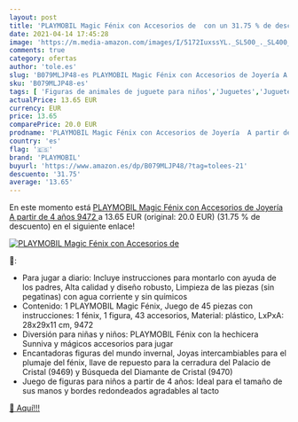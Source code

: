 ```yaml
---
layout: post
title: 'PLAYMOBIL Magic Fénix con Accesorios de  con un 31.75 % de descuento'
date: 2021-04-14 17:45:28
image: 'https://m.media-amazon.com/images/I/5172IuxssYL._SL500_._SL400_.jpg'
comments: true
category: ofertas
author: 'tole.es'
slug: 'B079MLJP48-es PLAYMOBIL Magic Fénix con Accesorios de Joyería A partir...'
sku: 'B079MLJP48-es'
tags: [ 'Figuras de animales de juguete para niños','Juguetes','Juguetes y juegos','Muñecos y figuras','Playsets de figuras de juguete para niños','playmobil', ]
actualPrice: 13.65 EUR
currency: EUR
price: 13.65
comparePrice: 20.0 EUR
prodname: 'PLAYMOBIL Magic Fénix con Accesorios de Joyería  A partir de 4 años  9472 '
country: 'es'
flag: '🇪🇸'
brand: 'PLAYMOBIL'
buyurl: 'https://www.amazon.es/dp/B079MLJP48/?tag=tolees-21'
descuento: '31.75'
average: '13.65'
---
```


En este momento está [PLAYMOBIL Magic Fénix con Accesorios de Joyería  A partir de 4 años  9472 ](https://www.amazon.es/dp/B079MLJP48/?tag=tolees-21) a 13.65 EUR (original: 20.0 EUR) (31.75 %  de descuento) en el siguiente enlace!

[![PLAYMOBIL Magic Fénix con Accesorios de ](https://m.media-amazon.com/images/I/5172IuxssYL._SL500_._SL400_.jpg)](https://www.amazon.es/dp/B079MLJP48/?tag=tolees-21)

🔎:

- Para jugar a diario: Incluye instrucciones para montarlo con ayuda de los padres, Alta calidad y diseño robusto, Limpieza de las piezas (sin pegatinas) con agua corriente y sin químicos
- Contenido: 1 PLAYMOBIL Magic Fénix, Juego de 45 piezas con instrucciones: 1 fénix, 1 figura, 43 accesorios, Material: plástico, LxPxA: 28x29x11 cm, 9472
- Diversión para niñas y niños: PLAYMOBIL Fénix con la hechicera Sunniva y mágicos accesorios para jugar
- Encantadoras figuras del mundo invernal, Joyas intercambiables para el plumaje del fénix, llave de repuesto para la cerradura del Palacio de Cristal (9469) y Búsqueda del Diamante de Cristal (9470)
- Juego de figuras para niños a partir de 4 años: Ideal para el tamaño de sus manos y bordes redondeados agradables al tacto

[🛒 Aquí!!!](https://www.amazon.es/dp/B079MLJP48/?tag=tolees-21)
